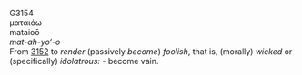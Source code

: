 <body>
  <p>G3154<br>  ματαιόω  <br> mataioō  <br><i>mat-ah-yo‘-o </i><br>From <a href="g3152.htm">3152</a>  to <i>render</i> (passively <i>become</i>) <i>foolish</i>, that is, (morally) <i>wicked</i> or (specifically) <i>idolatrous:</i> - become vain.<br></p>
 </body>